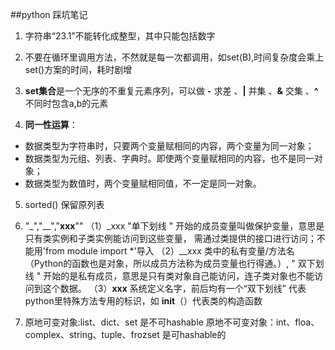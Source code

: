 ##python 踩坑笔记
1. 字符串“23.1”不能转化成整型，其中只能包括数字

2. 不要在循环里调用方法，不然就是每一次都调用，如set(B),时间复杂度会乘上set()方案的时间，耗时剧增

3. **set集合**是一个无序的不重复元素序列，可以做 **-**  求差 、**|** 并集 、**&** 交集 、**^** 不同时包含a,b的元素

4. **同一性运算**：
 * 数据类型为字符串时，只要两个变量赋相同的内容，两个变量为同一对象；
 * 数据类型为元组、列表、字典时。即使两个变量赋相同的内容，也不是同一对象；
 * 数据类型为数值时，两个变量赋相同值，不一定是同一对象。

5. sorted() 保留原列表

6. "_","__","__xxx__""
（1）_xxx      "单下划线 " 开始的成员变量叫做保护变量，意思是只有类实例和子类实例能访问到这些变量，
需通过类提供的接口进行访问；不能用'from module import *'导入
（2）__xxx    类中的私有变量/方法名 （Python的函数也是对象，所以成员方法称为成员变量也行得通。）,
" 双下划线 " 开始的是私有成员，意思是只有类对象自己能访问，连子类对象也不能访问到这个数据。
（3）__xxx__ 系统定义名字，前后均有一个“双下划线” 代表python里特殊方法专用的标识，如 __init__（）代表类的构造函数

7. 原地可变对象:list、dict、set 是不可hashable 
   原地不可变对象：int、floa、complex、string、tuple、frozset 是可hashable的